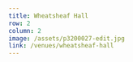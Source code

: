```yaml
---
title: Wheatsheaf Hall
row: 2
column: 2
image: /assets/p3200027-edit.jpg
link: /venues/wheatsheaf-hall
---
```

